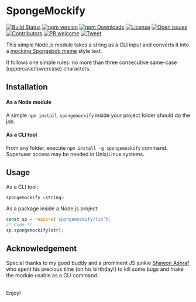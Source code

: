 # SpongeMockify


[![Build Status](https://travis-ci.org/maacpiash/spongemockify.svg?branch=master)](https://travis-ci.org/maacpiash/spongemockify)
[![npm version](https://badge.fury.io/js/spongemockify.svg)](https://www.npmjs.com/package/spongemockify)
[![npm Downloads](https://img.shields.io/npm/dt/spongemockify.svg)](https://www.npmjs.com/package/spongemockify)
[![License](https://img.shields.io/github/license/maacpiash/spongemockify.svg)](https://github.com/maacpiash/spongemockify/blob/master/LICENSE)
[![Open issues](https://img.shields.io/github/issues/maacpiash/spongemockify.svg)](https://github.com/maacpiash/spongemockify/issues)
[![Contributors](https://img.shields.io/github/contributors/maacpiash/spongemockify.svg)](https://github.com/maacpiash/spongemockify/graphs/contributors)
[![PR welcome](https://img.shields.io/badge/PR-welcome-green.svg)](https://github.com/maacpiash/spongemockify/pulls)
[![Tweet](https://img.shields.io/twitter/url/http/shields.io.svg?style=social)](https://twitter.com/intent/tweet?url=https%3A//github.com/maacpiash/spongemockify&text=cHeCK%20tHIs%20Out%21)

This simple Node.js module takes a string as a CLI input and converts it into a [mocking Spongebob meme](https://knowyourmeme.com/memes/mocking-spongebob) style text.

It follows one simple rules: no more than three consecutive same-case (uppercase/lowercase) characters.

## Installation

#### As a Node module
A simple `npm install spongemockify` inside your project folder should do the job.

#### As a CLI tool
From any folder, execute `npm install -g spongemockify` command. Superuser access may be needed in Unix/Linux systems.

## Usage
As a CLI tool:
```bash
spongemockify <string>
```

As a package inside a Node.js project:
```JavaScript
const sp = require('spongemockify/lib');
/* Code */
sp.spongemockify(str);
```

## Acknowledgement

Special thanks to my good buddy and a prominent JS junkie [Shawon Ashraf](https://github.com/ShawonAshraf) who spent his precious time (on his birthday!) to kill some bugs and make the module usable as a CLI command.
<br><br>

Enjoy!
